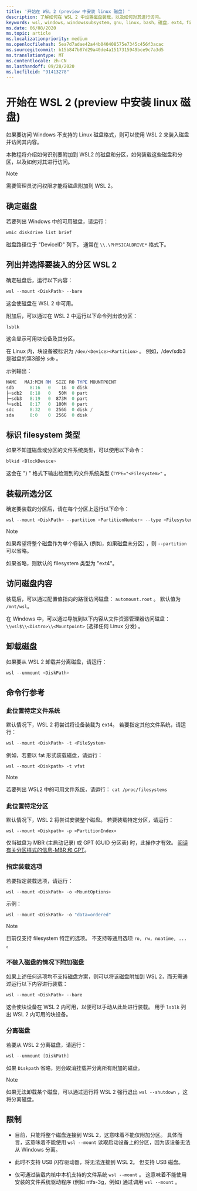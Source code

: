 ```yaml
---
title: '开始在 WSL 2 (preview 中安装 linux 磁盘) '
description: 了解如何在 WSL 2 中设置磁盘装载，以及如何对其进行访问。
keywords: wsl，windows，windowssubsystem，gnu，linux，bash，磁盘，ext4，filesystem，装载
ms.date: 06/08/2020
ms.topic: article
ms.localizationpriority: medium
ms.openlocfilehash: 5ea7d7adae42a44b040408575e7345c456f3acac
ms.sourcegitcommit: b15b847b87d29a40de4a1517315949bce9c7a3d5
ms.translationtype: MT
ms.contentlocale: zh-CN
ms.lasthandoff: 09/28/2020
ms.locfileid: "91413278"
---
```

# <a name="get-started-mounting-a-linux-disk-in-wsl-2-preview"></a>开始在 WSL 2 (preview 中安装 linux 磁盘) 

如果要访问 Windows 不支持的 Linux 磁盘格式，则可以使用 WSL 2 来装入磁盘并访问其内容。

本教程将介绍如何识别要附加到 WSL2 的磁盘和分区，如何装载这些磁盘和分区，以及如何对其进行访问。

> [!NOTE]
> 需要管理员访问权限才能将磁盘附加到 WSL 2。

## <a name="identify-the-disk"></a>确定磁盘

若要列出 Windows 中的可用磁盘，请运行：

```powershell
wmic diskdrive list brief
```

磁盘路径位于 "DeviceID" 列下。 通常在 `\\.\PHYSICALDRIVE*` 格式下。

## <a name="list-and-select-the-partitions-to-mount-in-wsl-2"></a>列出并选择要装入的分区 WSL 2

确定磁盘后，运行以下内容：

```powershell
wsl --mount <DiskPath> --bare
```

这会使磁盘在 WSL 2 中可用。

附加后，可以通过在 WSL 2 中运行以下命令列出该分区：

```powershell
lsblk
```

这会显示可用块设备及其分区。

在 Linux 内，块设备被标识为  `/dev/<Device><Partition>` 。 例如，/dev/sdb3 是磁盘的第3部分 `sdb` 。

示例输出：

```powershell
NAME   MAJ:MIN RM  SIZE RO TYPE MOUNTPOINT
sdb      8:16   0    1G  0 disk
├─sdb2   8:18   0   50M  0 part
├─sdb3   8:19   0  873M  0 part
└─sdb1   8:17   0  100M  0 part
sdc      8:32   0  256G  0 disk /
sda      8:0    0  256G  0 disk
```

## <a name="identifying-the-filesystem-type"></a>标识 filesystem 类型

如果不知道磁盘或分区的文件系统类型，可以使用以下命令：

```powershell
blkid <BlockDevice>
```

这会在 ") " 格式下输出检测到的文件系统类型 (`TYPE="<Filesystem>"` 。

## <a name="mount-the-selected-partitions"></a>装载所选分区

确定要装载的分区后，请在每个分区上运行以下命令： 

```powershell
wsl --mount <DiskPath> --partition <PartitionNumber> --type <Filesystem>
```

> [!NOTE]
> 如果希望将整个磁盘作为单个卷装入 (例如，如果磁盘未分区) ，则 `--partition` 可以省略。
> 
> 如果省略，则默认的 filesystem 类型为 "ext4"。

## <a name="access-the-disk-content"></a>访问磁盘内容

装载后，可以通过配置值指向的路径访问磁盘： `automount.root` 。 默认值为 `/mnt/wsl`。

在 Windows 中，可以通过导航到以下内容从文件资源管理器访问磁盘： `\\wsl$\\<Distro>\\<Mountpoint>` (选择任何 Linux 分发) 。

## <a name="unmount-the-disk"></a>卸载磁盘

如果要从 WSL 2 卸载并分离磁盘，请运行：

```powershell
wsl --unmount <DiskPath>
```

## <a name="command-line-reference"></a>命令行参考

### <a name="mouting-a-specific-filesystem"></a>此位置特定文件系统

默认情况下，WSL 2 将尝试将设备装载为 ext4。 若要指定其他文件系统，请运行：

```powershell
wsl --mount <DiskPath> -t <FileSystem>
```

例如，若要以 fat 形式装载磁盘，请运行：

```
wsl --mount <Diskpath> -t vfat
```

> [!NOTE]
> 若要列出 WSL2 中的可用文件系统，请运行： `cat /proc/filesystems`

### <a name="mouting-a-specific-partition"></a>此位置特定分区

默认情况下，WSL 2 将尝试安装整个磁盘。 若要装载特定分区，请运行：

```
wsl --mount <Diskpath> -p <PartitionIndex>
```

仅当磁盘为 MBR (主启动记录) 或 GPT (GUID 分区表) 时，此操作才有效。 [阅读有关分区样式的信息-MBR 和 GPT](/windows-server/storage/disk-management/initialize-new-disks#about-partition-styles---gpt-and-mbr)。

### <a name="specifying-mount-options"></a>指定装载选项

若要指定装载选项，请运行：

```powershell
wsl --mount <DiskPath> -o <MountOptions>
```

示例：

```powershell
wsl --mount <DiskPath> -o "data=ordered"
```

> [!NOTE]
> 目前仅支持 filesystem 特定的选项。 不支持等通用选项 `ro, rw, noatime, ...` 。

### <a name="attaching-the-disk-without-mounting-it"></a>不装入磁盘的情况下附加磁盘

如果上述任何选项均不支持磁盘方案，则可以将该磁盘附加到 WSL 2，而无需通过运行以下内容进行装载：

```powershell
wsl --mount <DiskPath> --bare
```

这会使块设备在 WSL 2 内可用，以便可以手动从此处进行装载。 用于 `lsblk` 列出 WSL 2 内可用的块设备。

### <a name="detaching-a-disk"></a>分离磁盘

若要从 WSL 2 分离磁盘，请运行：

```powershell
wsl --unmount [DiskPath]
```

如果 `Diskpath` 省略，则会取消挂载并分离所有附加的磁盘。

> [!NOTE]
> 如果无法卸载某个磁盘，可以通过运行将 WSL 2 强行退出 `wsl --shutdown` ，这将分离磁盘。

## <a name="limitations"></a>限制

- 目前，只能将整个磁盘连接到 WSL 2，这意味着不能仅附加分区。 具体而言，这意味着不能使用 `wsl --mount` 读取启动设备上的分区，因为该设备无法从 Windows 分离。

- 此时不支持 USB 闪存驱动器，将无法连接到 WSL 2。 但支持 USB 磁盘。

- 仅可通过装载内核中本机支持的文件系统 `wsl --mount` 。 这意味着不能使用安装的文件系统驱动程序 (例如 ntfs-3g，例如) 通过调用 `wsl --mount` 。